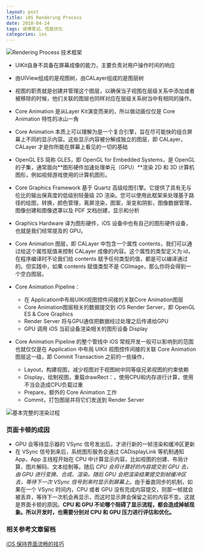 ```yaml
---
layout: post
title: iOS Rendering Process
date: 2018-04-24
tags: 读博笔记、性能优化
categories: ios
---
```


![Rendering Process 技术框架](http://lc-cpc8kfpb.cn-n1.lcfile.com/14c8292a78b80ab347ed.png)

- UIKit自身不具备在屏幕成像的能力，主要负责对用户操作时间的响应
- 由UIView组成的是视图树，由CALayer组成的是图层树
- 视图的职责就是创建并管理这个图层，以确保当子视图在层级关系中添加或者被移除的时候，他们关联的图层也同样对应在层级关系树当中有相同的操作。
- Core Animation 是从Layer Kit演变而来的，所以做动画仅仅是 Core Animation 特性的冰山一角
- Core Animation 本质上可以理解为是一个复合引擎，旨在尽可能快的组合屏幕上不同的显示内容。这些显示内容被分解成独立的图层，即 CALayer，CALayer 才是你所能在屏幕上看见的一切的基础
- OpenGL ES 简称 GLES，即 OpenGL for Embedded Systems，是 OpenGL 的子集，通常面向**图形硬件加速处理单元（GPU）**渲染 2D 和 3D 计算机图形，例如视频游戏使用的计算机图形。
- Core Graphics Framework 基于 Quartz 高级绘图引擎。它提供了具有无与伦比的输出保真度的低级别轻量级 2D 渲染。您可以使用此框架来处理基于路径的绘图，转换，颜色管理，离屏渲染，图案，渐变和阴影，图像数据管理，图像创建和图像遮罩以及 PDF 文档创建，显示和分析
- Graphics Hardware 译为图形硬件，iOS 设备中也有自己的图形硬件设备，也就是我们经常提及的 GPU。
- Core Animation 图层，即 CALayer 中包含一个属性 contents，我们可以通过给这个属性赋值来控制 CALayer 成像的内容。这个属性的类型定义为 id，在程序编译时不论我们给 contents 赋予任何类型的值，都是可以编译通过的。但实践中，如果 contents 赋值类型不是 CGImage，那么你将会得到一个空白图层。
- Core Animation Pipeline：
    - 在 Application中布局UIKit视图控件间接的关联Core Animation图层
    - Core Animation图层相关的数据提交到 iOS Render Server，即 OpenGL ES & Core Graphics
    - Render Server 将与GPU通信把数据经过处理之后传递给GPU
    - GPU 调用 iOS 当前设备渲染相关的图形设备 Display

- Core Animation Pipeline 的整个管线中 iOS 常规开发一般可以影响到的范围也就仅仅是在 Application 中布局 UIKit 视图控件间接的关联 Core Animation 图层这一级，即 Commit Transaction 之前的一些操作，
    - Layout，构建视图，减少视图对于视图树中同等级兄弟视图的约束依赖
    - Display，绘制视图，重载drawRect：，使用CPU和内存进行计算，使用不当会造成CPU负载过重
    - Prepare，额外的 Core Animation 工作
    - Commit，打包图层并将它们发送到 Render Server

![基本完整的渲染过程](https://user-gold-cdn.xitu.io/2018/4/16/162cbeb54d34f354?imageView2/0/w/1280/h/960/ignore-error/1)

### 页面卡顿的成因
- GPU 会等待显示器的 VSync 信号发出后，才进行新的一帧渲染和缓冲区更新
- 在 VSync 信号到来后，系统图形服务会通过 CADisplayLink 等机制通知 App，App 主线程开始在 CPU 中计算显示内容，比如视图的创建、布局计算、图片解码、文本绘制等。随后 *CPU 会将计算好的内容提交到 GPU 去，由 GPU 进行变换、合成、渲染。随后 GPU 会把渲染结果提交到帧缓冲区去，等待下一次 VSync 信号到来时显示到屏幕上*。由于垂直同步的机制，如果在一个 VSync 时间内，CPU 或者 GPU 没有完成内容提交，则那一帧就会被丢弃，等待下一次机会再显示，而这时显示屏会保留之前的内容不变。这就是界面卡顿的原因。**CPU 和 GPU 不论哪个阻碍了显示流程，都会造成掉帧现象。所以开发时，也需要分别对 CPU 和 GPU 压力进行评估和优化。**

### 相关参考文章留档
[iOS 保持界面流畅的技巧](https://blog.ibireme.com/2015/11/12/smooth_user_interfaces_for_ios/)
